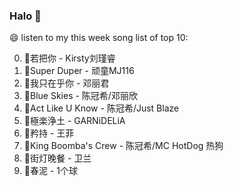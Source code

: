 

### Halo 👋

😄 listen to my this week song list of top 10:

0. 🌈若把你 - Kirsty刘瑾睿
1. 🌈Super Duper - 顽童MJ116
2. 🌈我只在乎你 - 邓丽君
3. 🌈Blue Skies - 陈冠希/邓丽欣
4. 🌈Act Like U Know - 陈冠希/Just Blaze
5. 🌈極楽浄土 - GARNiDELiA
6. 🌈矜持 - 王菲
7. 🌈King Boomba's Crew - 陈冠希/MC HotDog 热狗
8. 🌈街灯晚餐 - 卫兰
9. 🌈春泥 - 1个球

